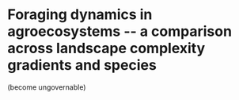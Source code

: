 # Foraging dynamics in agroecosystems -- a comparison across landscape complexity gradients and species
(become ungovernable)
